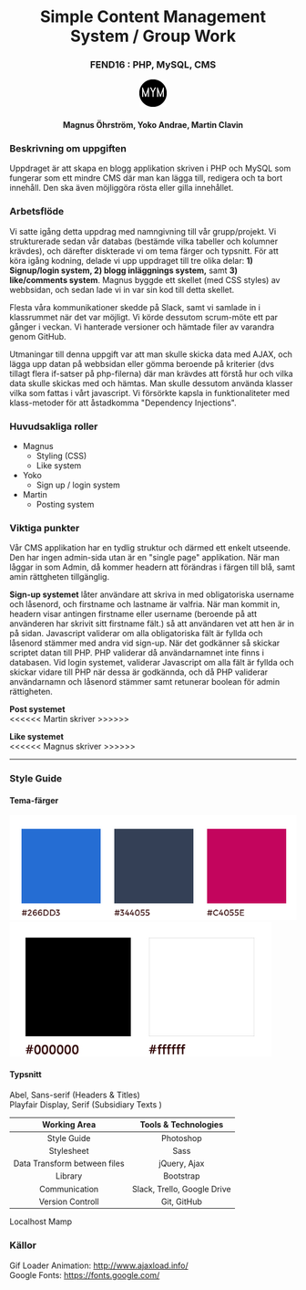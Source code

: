 <div align="center">
<h1>Simple Content Management System / Group Work</h1>
<h3>FEND16 : PHP, MySQL, CMS</h3>
<p align="center"><img src="images/favicon.png" alt="team logo"></p>
<h4>Magnus Öhrström, Yoko Andrae, Martin Clavin</h4>
</div>  

### Beskrivning om uppgiften
Uppdraget är att skapa en blogg applikation skriven i PHP och MySQL som fungerar som ett mindre CMS där man kan lägga till, redigera och ta bort innehåll. Den ska även möjliggöra rösta eller gilla innehållet.

### Arbetsflöde
Vi satte igång detta uppdrag med namngivning till vår grupp/projekt. Vi strukturerade sedan vår databas (bestämde vilka tabeller och kolumner krävdes), och därefter diskterade vi om tema färger och typsnitt. För att köra igång kodning, delade vi upp uppdraget till tre olika delar: **1) Signup/login system, 2) blogg inläggnings system,** samt **3) like/comments system**. Magnus byggde ett skellet (med CSS styles) av webbsidan, och sedan lade vi in var sin kod till detta skellet.  

Flesta våra kommunikationer skedde på Slack, samt vi samlade in i klassrummet när det var möjligt. Vi körde dessutom scrum-möte ett par gånger i veckan. Vi hanterade versioner och hämtade filer av varandra genom GitHub.  

Utmaningar till denna uppgift var att man skulle skicka data med AJAX, och lägga upp datan på webbsidan eller gömma beroende på kriterier (dvs tillagt flera if-satser på php-filerna) där man krävdes att förstå hur och vilka data skulle skickas med och hämtas. Man skulle dessutom använda klasser vilka som fattas i vårt javascript. Vi försörkte kapsla in funktionaliteter med klass-metoder för att åstadkomma "Dependency Injections".  

### Huvudsakliga roller
- Magnus
    - Styling (CSS)
    - Like system
 - Yoko
    - Sign up / login system
- Martin
    - Posting system


### Viktiga punkter
Vår CMS applikation har en tydlig struktur och därmed ett enkelt utseende. Den har ingen admin-sida utan är en "single page" applikation. När man låggar in som Admin, då kommer headern att förändras i färgen till blå, samt amin rättgheten tillgänglig.    
  
**Sign-up systemet** låter användare att skriva in med obligatoriska username och låsenord, och firstname och lastname är valfria. När man kommit in, headern visar antingen firstname eller username (beroende på att använderen har skrivit sitt firstname fält.)  så att användaren vet att hen är in på sidan. Javascript validerar om alla obligatoriska fält är fyllda och låsenord stämmer med andra vid sign-up. När det godkänner så skickar scriptet datan till PHP. PHP validerar då användarnamnet inte finns i databasen. Vid login systemet, validerar Javascript om alla fält är fyllda och skickar vidare till PHP när dessa är godkännda, och då PHP validerar användarnamn och låsenord stämmer samt retunerar boolean för admin rättigheten.  
  
**Post systemet**  
<<<<<< Martin skriver >>>>>>

**Like systemet**  
<<<<<< Magnus skriver >>>>>>

<hr>

### Style Guide
#### Tema-färger
![theme colors](images/mym-color.jpg)
![theme colors](images/mym-color2.jpg)

#### Typsnitt
Abel, Sans-serif (Headers & Titles)  
Playfair Display, Serif (Subsidiary Texts )

|  Working Area | Tools & Technologies |
|:-----:|:-----:|
|Style Guide|Photoshop|
|Stylesheet|Sass|
|Data Transform between files|jQuery, Ajax|
|Library|Bootstrap|
|Communication|Slack, Trello, Google Drive|
|Version Controll|Git, GitHub|
Localhost Mamp


### Källor
Gif Loader Animation: http://www.ajaxload.info/  
Google Fonts: https://fonts.google.com/
